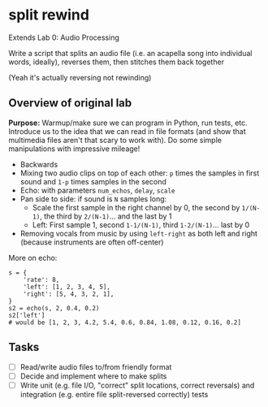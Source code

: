 # split rewind

Extends Lab 0: Audio Processing

Write a script that splits an audio file (i.e. an acapella song into individual words, ideally), reverses them, then stitches them back together

(Yeah it's actually reversing not rewinding)

## Overview of original lab

**Purpose:** Warmup/make sure we can program in Python, run tests, etc. Introduce us to the idea that we can read in file formats (and show that multimedia files aren't that scary to work with). Do some simple manipulations with impressive mileage!

- Backwards
- Mixing two audio clips on top of each other: `p` times the samples in first sound and `1-p` times samples in the second
- Echo: with parameters `num_echos`, `delay`, `scale`
- Pan side to side: if sound is `N` samples long:
  - Scale the first sample in the right channel by 0, the second by `1/(N-1)`, the third by `2/(N-1)`... and the last by 1
  - Left: First sample 1, second `1-1/(N-1)`, third `1-2/(N-1)`... last by 0
- Removing vocals from music by using `left-right` as both left and right (because instruments are often off-center)

More on echo:

```
s = {
    'rate': 8,
    'left': [1, 2, 3, 4, 5],
    'right': [5, 4, 3, 2, 1],
}
s2 = echo(s, 2, 0.4, 0.2)
s2['left']
# would be [1, 2, 3, 4.2, 5.4, 0.6, 0.84, 1.08, 0.12, 0.16, 0.2]
```

## Tasks

- [ ] Read/write audio files to/from friendly format
- [ ] Decide and implement where to make splits
- [ ] Write unit (e.g. file I/O, "correct" split locations, correct reversals) and integration (e.g. entire file split-reversed correctly) tests